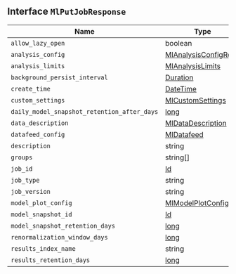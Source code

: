 ## Interface `MlPutJobResponse`

| Name | Type | Description |
| - | - | - |
| `allow_lazy_open` | boolean | &nbsp; |
| `analysis_config` | [MlAnalysisConfigRead](./MlAnalysisConfigRead.md) | &nbsp; |
| `analysis_limits` | [MlAnalysisLimits](./MlAnalysisLimits.md) | &nbsp; |
| `background_persist_interval` | [Duration](./Duration.md) | &nbsp; |
| `create_time` | [DateTime](./DateTime.md) | &nbsp; |
| `custom_settings` | [MlCustomSettings](./MlCustomSettings.md) | &nbsp; |
| `daily_model_snapshot_retention_after_days` | [long](./long.md) | &nbsp; |
| `data_description` | [MlDataDescription](./MlDataDescription.md) | &nbsp; |
| `datafeed_config` | [MlDatafeed](./MlDatafeed.md) | &nbsp; |
| `description` | string | &nbsp; |
| `groups` | string[] | &nbsp; |
| `job_id` | [Id](./Id.md) | &nbsp; |
| `job_type` | string | &nbsp; |
| `job_version` | string | &nbsp; |
| `model_plot_config` | [MlModelPlotConfig](./MlModelPlotConfig.md) | &nbsp; |
| `model_snapshot_id` | [Id](./Id.md) | &nbsp; |
| `model_snapshot_retention_days` | [long](./long.md) | &nbsp; |
| `renormalization_window_days` | [long](./long.md) | &nbsp; |
| `results_index_name` | string | &nbsp; |
| `results_retention_days` | [long](./long.md) | &nbsp; |

